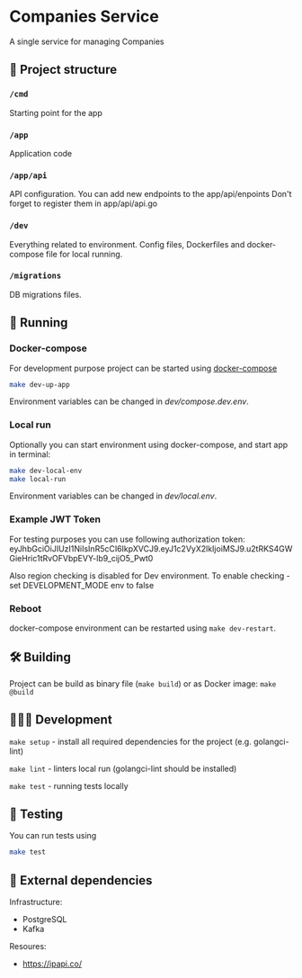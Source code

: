 # Companies Service
A single service for managing Companies

## 📁 Project structure

### `/cmd`

Starting point for the app

### `/app`

Application code

### `/app/api`

API configuration.
You can add new endpoints to the app/api/enpoints
Don't forget to register them in app/api/api.go

### `/dev`

Everything related to environment. Config files, Dockerfiles and docker-compose file for local running.

### `/migrations`
DB migrations files.

## 🚜 Running

### Docker-compose

For development purpose project can be started using [docker-compose](https://docs.docker.com/compose/)

```bash
make dev-up-app
```

Environment variables can be changed in _dev/compose.dev.env_.

### Local run

Optionally you can start environment using docker-compose, and start app in terminal:

```bash
make dev-local-env
make local-run
```
Environment variables can be changed in _dev/local.env_.

### Example JWT Token
For testing purposes you can use following authorization token:
eyJhbGciOiJIUzI1NiIsInR5cCI6IkpXVCJ9.eyJ1c2VyX2lkIjoiMSJ9.u2tRKS4GWGieHric1tRvOFVbpEVY-lb9_cijO5_Pwt0

Also region checking is disabled for Dev environment. To enable checking - set DEVELOPMENT_MODE env to false 


### Reboot
docker-compose environment can be restarted using `make dev-restart`.

## 🛠 Building

Project can be build as binary file (`make build`) or as Docker image: `make @build`

## 👨🏼‍💻 Development

`make setup` - install all required dependencies for the project (e.g. golangci-lint)

`make lint` - linters local run (golangci-lint should be installed)

`make test` - running tests locally

## 🧪 Testing

You can run tests using

```bash
make test
```

## 📌 External dependencies
Infrastructure:
- PostgreSQL
- Kafka
  
Resoures:
- https://ipapi.co/

